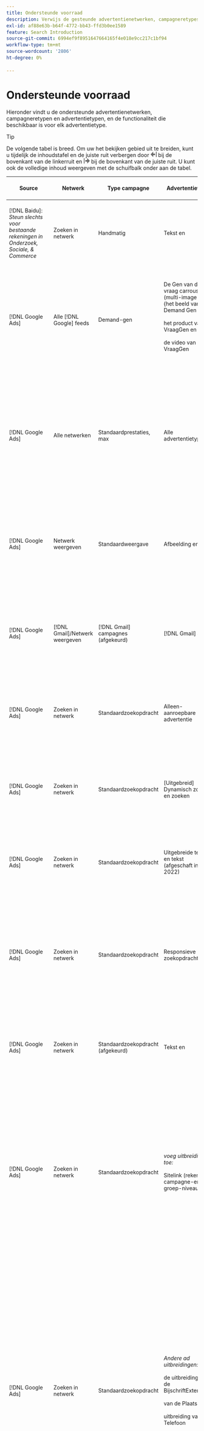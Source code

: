 ```yaml
---
title: Ondersteunde voorraad
description: Verwijs de gesteunde advertentienetwerken, campagneretypes, en advertentietypes.
exl-id: af88e63b-b64f-4772-bb43-ffd3b0ee1589
feature: Search Introduction
source-git-commit: 6994ef9f8951647664165f4e018e9cc217c1bf94
workflow-type: tm+mt
source-wordcount: '2806'
ht-degree: 0%

---
```


# Ondersteunde voorraad

Hieronder vindt u de ondersteunde advertentienetwerken, campagneretypen en advertentietypen, en de functionaliteit die beschikbaar is voor elk advertentietype.

>[!TIP]
>
>De volgende tabel is breed. Om uw het bekijken gebied uit te breiden, kunt u tijdelijk de inhoudstafel en de juiste ruit verbergen door ![ linkerruit van de Verbergen ](/help/dsp/assets/hide-left-pane.png " te klikken verberg verlaten ruit ") bij de bovenkant van de linkerruit en ![Rechtervenster verbergen](/help/dsp/assets/hide-right-pane.png "Rechtervenster verbergen") bij de bovenkant van de juiste ruit. U kunt ook de volledige inhoud weergeven met de schuifbalk onder aan de tabel.

| Source | Netwerk | Type campagne | Advertentietype | Synchroniseren en weergeven | Maken/bewerken | Track[^1 ] | [^2 ] optimaliseren | Rapport | Adobe Analytics-ondersteuning [^3 ] |
|----|----|----|----|----|----|----|----|----|----|
| [!DNL Baidu]: *Steun slechts voor bestaande rekeningen in Onderzoek, Sociale, &amp; Commerce* | Zoeken in netwerk | Handmatig | Tekst en | Automatische synchronisatie via API | Creeer/geef het gebruiken van [ meningen van het campagnebeheer ](/help/search-social-commerce/campaign-management/campaigns/campaign-management-options.md) uit en [ bulksbladen ](/help/search-social-commerce/campaign-management/bulksheets/bulksheet-about.md) | Ja | Campagnes met alleen de strategie voor handmatig bieden via CPC | Gegevens op advertentieniveau | [!DNL Analytics] gegevens aan Onderzoek, Sociale, &amp; Commerce <br><br> Adlevel gegevens van Onderzoek, Sociale, &amp; Commerce aan | [!DNL Analytics] |
| [!DNL Google Ads] | Alle [!DNL Google] feeds | Demand-gen | De Gen van de vraag carrousel ad (multi-image ad) {het beeld van 0} Demand Gen en <br><br> het product van de VraagGen en <br><br> de video van de VraagGen<br><br> | Automatische synchronisatie via API | Geen opties voor maken/bewerken | Ja | Carrousel en beeld slechts advertenties; de hybride portefeuilles slechts <br><br> biedingen en de doelstellingen van de biedingsstrategie worden geplaatst op het campagnereniveau, samen met campagnebegrotingen, zoals toepasselijk voor het optimalisatietype. | Gegevens op advertentieniveau | Ad-vlakke gegevens aan Onderzoek, Sociale, &amp; Commerce [ die de bijgewerkte identiteitskaart van AMO volgen code ](/help/integrations/analytics/ids.md#amo-id-formats) [^4 ]<br><br> gegevens op ad-niveau van Onderzoek, Sociale, &amp; Commerce gebruiken aan | [!DNL Analytics] |
| [!DNL Google Ads] | Alle netwerken | Standaardprestaties, max | Alle advertentietypen | Automatische synchronisatie via API | Creeer/geef campagne uit en upload en activa binnen campagnemontages in [!UICONTROL Campaigns] > [!UICONTROL Campaigns]<br><br> slechts vereiste montages zijn beschikbaar. Meld u aan bij de redacteur [!DNL [!DNL Google Ads] Advertenties] voor optionele instellingen en groepen met lijsten. | Ja | In hybride portefeuilles slechts {worden de 0} doelstellingen van de Bodemstrategie geplaatst op het campageniveau, samen met campagnebegrotingen.<br><br> | Campagne-vlakke gegevens <br><br> Gegevens voor lijstgroepen zijn niet beschikbaar, en het ad netwerk verstrekt geen gegevens op ad-niveau. | [!DNL Analytics] gegevens aan Onderzoek, Sociale, &amp; Commerce <br><br> Campagne-vlakke gegevens van Onderzoek, Sociale, &amp; Commerce aan Analytics. Vereist de bijgewerkte [ het volgen code van identiteitskaart van AMO ](/help/integrations/analytics/ids.md#amo-id-formats). |
| [!DNL Google Ads] | Netwerk weergeven | Standaardweergave | Afbeelding en | Automatische synchronisatie via API | Bewerk URL en status slechts gebruikend [ bulksbladen ](/help/search-social-commerce/campaign-management/bulksheets/bulksheet-about.md) | Ja, wanneer u handmatig klikt op trackingtags om sjablonen te volgen binnen het advertentienetwerk | — | Gegevens op advertentieniveau, maar geen doorkijkgegevens | [!DNL Analytics] gegevens aan Onderzoek, Sociale, &amp; Commerce <br><br> Advertentieniveau gegevens van Onderzoek, Sociale, &amp; Commerce aan Analytics, maar geen mening-door gegevens |
| [!DNL Google Ads] | [!DNL Gmail]/Netwerk weergeven | [!DNL Gmail] campagnes (afgekeurd) | [!DNL Gmail] ad | Geen synchronisatie | Geen opties voor maken/bewerken | — | — | Alleen verouderde gegevens op campagnereniveau | De gegevens van de Analyse van de erfenis aan Onderzoek, Sociale, &amp; Commerce <br><br> Verouderde campagne-vlakke gegevens van Onderzoek, Sociale, &amp; Commerce aan | [!DNL Analytics] |
| [!DNL Google Ads] | Zoeken in netwerk | Standaardzoekopdracht | Alleen-aanroepbare advertentie | Automatische synchronisatie via API | Creeer/geef uit gebruikend [ meningen van het campagnebeheer ](/help/search-social-commerce/campaign-management/campaigns/campaign-management-options.md) | Ja, met het achtervoegsel van de landingspagina op accountniveau en de sjabloon voor bijhouden of door deze handmatig toe te voegen op advertentieniveau in [!DNL [!DNL Google Ads] Adds] Manager | — | Voeg slechts groep-vlakke beelden en klik van het advertentienetwerk toe; geen opbrengst | — |
| [!DNL Google Ads] | Zoeken in netwerk | Standaardzoekopdracht | \[Uitgebreid\] Dynamisch zoeken en zoeken | Automatische synchronisatie via API | Creeer/geef het gebruiken van [ meningen van het campagnebeheer ](/help/search-social-commerce/campaign-management/campaigns/campaign-management-options.md) uit en [ bulksbladen ](/help/search-social-commerce/campaign-management/bulksheets/bulksheet-about.md) | Ja | Ja <br><br> voor ad groepen wanneer de campagne een websitedomein specificeert; anders, voor dynamische onderzoeksdoelstellingen. | Campagne- en ad groep-vlakke gegevens <br><br> het ad netwerk verstrekt geen gegevens op ad-niveau. | [!DNL Analytics] gegevens aan Onderzoek, Sociale, &amp; Commerce <br><br> Campagne-en groep-vlakke gegevens van Onderzoek, Sociale, &amp; Commerce aan | [!DNL Analytics] |
| [!DNL Google Ads] | Zoeken in netwerk | Standaardzoekopdracht | Uitgebreide tekst en tekst (afgeschaft in juni 2022) | Automatische synchronisatie via API | De schrapping slechts gebruikend [ meningen van het campagnebeheer ](/help/search-social-commerce/campaign-management/campaigns/campaign-management-options.md), [ bulksbladen ](/help/search-social-commerce/campaign-management/bulksheets/bulksheet-about.md), en [ de voer van het inventarisbeheer ](/help/search-social-commerce/campaign-management/inventory-feeds/inventory-feeds-about.md) | Ja | — | Gegevens op advertentieniveau | [!DNL Analytics] gegevens aan Onderzoek, Sociale, &amp; Commerce <br><br> Adlevel gegevens van Onderzoek, Sociale, &amp; Commerce aan | [!DNL Analytics] |
| [!DNL Google Ads] | Zoeken in netwerk | Standaardzoekopdracht | Responsieve zoekopdracht | Automatische synchronisatie via API | Creeer/geef het gebruiken van [ meningen van het campagnebeheer ](/help/search-social-commerce/campaign-management/campaigns/campaign-management-options.md) uit, [ bulksbladen ](/help/search-social-commerce/campaign-management/bulksheets/bulksheet-about.md), en [ voer van het inventarisbeheer ](/help/search-social-commerce/campaign-management/inventory-feeds/inventory-feeds-about.md) | Ja | Ja | Ad-vlakke gegevens voor alle beschikbare en elementen <br><br><b> Nota:</b> [!DNL [!DNL Google Ads] Adds] verstrekt geen gegevens buiten zijn inheemse redacteurs over de tekstcombinaties die als advertenties werden getoond. Voor meer informatie over het melden voor elke tekstcombinatie, zie de &lbrack;[[!DNL [!DNL Google Ads]  Advertentie &#x200B;]](https://support.google.com/google-ads/answer/7684791). | [!DNL Analytics] gegevens aan Onderzoek, Sociale, &amp; Commerce <br><br> Adlevel gegevens van Onderzoek, Sociale, &amp; Commerce aan | [!DNL Analytics] |
| [!DNL Google Ads] | Zoeken in netwerk | Standaardzoekopdracht (afgekeurd) | Tekst en | Automatische synchronisatie via API | De veranderingen van de status in bestaande advertenties slechts gebruikend [ bulksbladen ](/help/search-social-commerce/campaign-management/bulksheets/bulksheet-about.md) | Ja | Ja | Gegevens op advertentieniveau | [!DNL Analytics] gegevens aan Onderzoek, Sociale, &amp; Commerce <br><br> Adlevel gegevens van Onderzoek, Sociale, &amp; Commerce aan | [!DNL Analytics] |
| [!DNL Google Ads] | Zoeken in netwerk | Standaardzoekopdracht | <i> voeg uitbreiding toe:</i><br><br> Sitelink (rekening, campagne-en ad groep-niveau) | Automatische synchronisatie via API | Creeer/geef het gebruiken van [ meningen van het campagnebeheer ](/help/search-social-commerce/campaign-management/campaigns/campaign-management-options.md) uit en [ bulksbladen ](/help/search-social-commerce/campaign-management/bulksheets/bulksheet-about.md) | —<br><br> Sitelinks hebben een &quot;Volgend Malplaatje&quot;gebied, maar Onderzoek, Sociale, &amp; kaarten van Commerce klikken en resulterende omzettingen in het bijbehorende sleutelwoord, niet aan individuele sitelink. | — Zoeken, Sociaal en Commerce optimaliseren niet naar de sitelink. In plaats daarvan wordt het trefwoord geoptimaliseerd dat is gekoppeld aan de advertentie waarin de sitelink is opgenomen. | —<br><br> Gegevens voor het bijbehorende sleutelwoord is beschikbaar. In [!DNL Google Ads] kunt u prestatiegegevens op sitelink-niveau bekijken op het tabblad [!DNL Campaigns] tab > [!DNL Ad Extensions] .<br><br> om te zien welke individuele omzettingen uit een klik op een sitelink resulteerden, produceren het Rapport van de a [ Transactie ](/help/search-social-commerce/reports/management/basic-advanced/transaction-report.md). De [!UICONTROL Link Type] kolomwaarde voor een sitelink is <code> sl:&lt;Sitelink text></code>, zoals sl:Zie Huidige voorstellen. | Gegevens voor het gekoppelde trefwoord alleen van Zoeken, Sociaal en Commerce naar | [!DNL Analytics] |
| [!DNL Google Ads] | Zoeken in netwerk | Standaardzoekopdracht | <i> Andere ad uitbreidingen:</i><br><br> de uitbreiding van de BijschriftExtensie <br><br> van de Plaats <br><br> uitbreiding van de Telefoon | Automatische synchronisatie via API | Beheer callout en telefoonuitbreidingen gebruikend [ de meningen van het campagnebeheer ](/help/search-social-commerce/campaign-management/campaigns/campaign-management-options.md).<br><br> de uitbreidingen van de Plaats zijn niet beschikbaar; uw bestaande verenigingen van de plaatsuitbreiding worden gesynchroniseerd maar kunnen slechts worden geschrapt. | —<br><br> Sitelinks hebben een &quot;Volgend Malplaatje&quot;gebied, maar Onderzoek, Sociale, &amp; kaarten van Commerce klikken en resulterende omzettingen in het bijbehorende sleutelwoord, niet aan individuele sitelink.<br><br> de andere types van advertentie hebben geen URL te volgen, en Onderzoek, Sociale, &amp; Commerce kan omzettingsgegevens niet in kaart brengen aan hen. | — | —<br><br>[!DNL Google Ads] wijst de klikken op een advertentie-uitbreiding aan het sleutelwoord in kaart verbonden aan de advertentie waarin de uitbreiding inbegrepen is.<br><br> Geen kosten of klik gegevens op het uitbreidingsniveau is beschikbaar in Onderzoek, Sociale, &amp; Commerce. In [!DNL Google Ads] ziet u de kosten en klikt u op gegevens op het extensieniveau op het tabblad [!DNL Campaigns] tab > [!DNL Ad Extensions] .<br><br> om te zien welke individuele omzettingen uit een klik op een Sitelink resulteerden, produceren het Rapport van de a [ Transactie ](/help/search-social-commerce/reports/management/basic-advanced/transaction-report.md). De [!UICONTROL Link Type] kolom voor een sitelink is <code> sl:&lt;Sitelink text></code>, zoals sl:Zie Huidige voorstellen. | Gegevens voor het gekoppelde trefwoord alleen van Zoeken, Sociaal en Commerce naar | [!DNL Analytics] |
| [!DNL Google Ads] | Winkelnetwerk | Standaard winkelen | Product shopping ad (Creative type &quot;Product&quot;) | Automatische synchronisatie via API | De advertentie-kopie wordt automatisch gegenereerd voor productgroepen in de advertentiegroep. Bewerk en status slechts gebruikend [ bulksbladen ](/help/search-social-commerce/campaign-management/bulksheets/bulksheet-about.md) en [ de voer van het inventarisbeheer ](/help/search-social-commerce/campaign-management/inventory-feeds/inventory-feeds-about.md)<br><br> u de oudercampagnes, en groepen, en productgroepen tot stand brengen, en hun status slechts uitgeven, gebruikend [ meningen van het campagnebeheer ](/help/search-social-commerce/campaign-management/campaigns/campaign-management-options.md), [ bulksbladen ](/help/search-social-commerce/campaign-management/bulksheets/bulksheet-about.md) en [ de voer van het inventarisbeheer ](/help/search-social-commerce/campaign-management/inventory-feeds/inventory-feeds-about.md). | Ja, wanneer u handmatig klikt op trackingtags om sjablonen te volgen binnen het advertentienetwerk | Ja | Gegevens op campagne-, ad-group- en productgroepniveau [!DNL Google Ads] bieden geen prestaties op ad-niveau voor winkelcampagnes. | [!DNL Analytics] gegevens aan Onderzoek, Sociale, &amp; Commerce <br><br> Campagne-, en groep-, en productgroep-vlakke gegevens van Onderzoek, Sociale, &amp; Commerce aan | [!DNL Analytics] |
| [!DNL Google Ads] | [!DNL YouTube] | Video | Video en advertentie | De synchronisatie via API vereist [ binnen kiezen ](/help/search-social-commerce/tools/sync-inventory.md)<br><br> Basis en details slechts, zonder duimnagels | Geen opties voor maken/bewerken | Ja, wanneer u handmatig klikt op trackingtags om sjablonen te volgen binnen het advertentienetwerk | Campagnes met de [!UICONTROL Maximize Conversions] biedingsstrategie in hybride portefeuilles slechts <br><br> de hybride portefeuille moet slechts [!DNL YouTube] campagnes omvatten. | Campagne- en ad groep-vlakke gegevens <br><br> het ad netwerk verstrekt geen gegevens op ad-niveau. | [!DNL Analytics] gegevens aan Onderzoek, Sociale, &amp; Commerce <br><br> Campagne-en groep-vlakke gegevens van Onderzoek, Sociale, &amp; Commerce aan | [!DNL Analytics] |
| [!DNL Microsoft Advertising] | Alle netwerken | Standaardprestaties, max | Alle advertentietypen | Automatische synchronisatie via API | Maak/bewerk campagnes in [!UICONTROL Campaigns] > [!UICONTROL Campaigns] . | Ja | In hybride portefeuilles slechts {worden de 0} doelstellingen van de Bodemstrategie geplaatst op het campageniveau, samen met campagnebegrotingen.<br><br> | De groep-vlakke gegevens van activa <br><br> het ad netwerk verstrekt geen ad-vlakke gegevens. | [!DNL Analytics] gegevens aan Onderzoek, Sociale, &amp; Commerce <br><br> activa groep-vlakke gegevens van Onderzoek, Sociale, &amp; Commerce aan | [!DNL Analytics] |
| [!DNL Microsoft Advertising] | Poortnetwerk | De types van Campagne van het publiek:<br><br>&quot;[!UICONTROL Audience (image)]&quot; en &quot;[!UICONTROL Audience] (voer)&quot;) | De responsieve en <br><br> omvat beeld-gebaseerde advertenties en product op voer-gebaseerde advertenties voor het publieksnetwerk slechts | Automatische synchronisatie via API | Creeer/geef het gebruiken van [ meningen van het campagnebeheer ](/help/search-social-commerce/campaign-management/campaigns/campaign-management-options.md) uit en [ bulksbladen ](/help/search-social-commerce/campaign-management/bulksheets/bulksheet-about.md) | Ja | Verbeterde CPC-campagnes; campagnes met de biedstrategie van [!UICONTROL Maximize Conversions] in hybride portfolio&#39;s | Gegevens op advertentieniveau | [!DNL Analytics] gegevens aan Onderzoek, Sociale, &amp; Commerce <br><br> Adlevel gegevens van Onderzoek, Sociale, &amp; Commerce aan | [!DNL Analytics] |
| [!DNL Microsoft Advertising] | Poortnetwerk | [!UICONTROL Audience Video] | Responsieve advertentie | Automatische synchronisatie via API | Creeer oudercampagnes en ad groepen gebruikend [ meningen van het campagnebeheer ](/help/search-social-commerce/campaign-management/campaigns/campaign-management-options.md). | Ja | Ja voor verbeterde (eCPC) campagnes CPC <br><br> niet beschikbaar voor campagnes van CPM | Gegevens op advertentieniveau | [!DNL Analytics] gegevens aan Onderzoek, Sociale, &amp; Commerce <br><br> Adlevel gegevens van Onderzoek, Sociale, &amp; Commerce aan | [!DNL Analytics] |
| [!DNL Microsoft Advertising] | Poortnetwerk | [!UICONTROL Audience CTV Video] | Responsieve advertentie | Automatische synchronisatie via API | Creeer oudercampagnes en ad groepen gebruikend [ meningen van het campagnebeheer ](/help/search-social-commerce/campaign-management/campaigns/campaign-management-options.md). | Ja | Ja voor verbeterde (eCPC) campagnes CPC <br><br> niet beschikbaar voor campagnes van CPM | Gegevens op advertentieniveau | [!DNL Analytics] gegevens aan Onderzoek, Sociale, &amp; Commerce <br><br> Adlevel gegevens van Onderzoek, Sociale, &amp; Commerce aan | [!DNL Analytics] |
| [!DNL Microsoft Advertising] | Poortnetwerk | Zoeken | Uitgebreide tekst en met &quot;[!DNL Prefer Audience Ad Format]&quot; geselecteerd | Automatische synchronisatie via API | Creeer/geef het gebruiken van [ meningen van het campagnebeheer ](/help/search-social-commerce/campaign-management/campaigns/campaign-management-options.md)<br><br> geen steun voor beeld en uitbreidingen uit | Ja | Ja | Gegevens op advertentieniveau | [!DNL Analytics] gegevens aan Onderzoek, Sociale, &amp; Commerce <br><br> Adlevel gegevens van Onderzoek, Sociale, &amp; Commerce aan | [!DNL Analytics] |
| [!DNL Microsoft Advertising] | Publiek- en zoeknetwerken | Het winkelen campagnes voor merken:<br><br> Merk die: gebruikt de biedingsstrategie [!UICONTROL Manual CPC]<br><br> de promoties van het Merk: gebruikt de biedingsstrategie [!UICONTROL Cost per Sale] | Productadvertentie | Automatische synchronisatie via API | Creeer de oudercampagne, en groep, en productgroepen gebruikend [ de meningen van het campagnebeheer ](/help/search-social-commerce/campaign-management/campaigns/campaign-management-options.md). | Ja | Nee | Productgroepgegevens | [!DNL Analytics] gegevens aan Onderzoek, Sociale, &amp; Commerce <br><br> groep-vlakke gegevens van het Product van Onderzoek, Sociale, &amp; Commerce aan | [!DNL Analytics] |
| [!DNL Microsoft Advertising] | [!DNL Microsoft Store] | Winkeladvertentie | Productadvertentie | Automatische synchronisatie via API | Creeer de oudercampagne, en groep, en productgroepen gebruikend [ de meningen van het campagnebeheer ](/help/search-social-commerce/campaign-management/campaigns/campaign-management-options.md). | Ja | Ja voor [!UICONTROL Manual CPC] campagnes. <br><br> niet beschikbaar voor [!UICONTROL Manual CPA] campagnes. | Productgroepgegevens | [!DNL Analytics] gegevens aan Onderzoek, Sociale, &amp; Commerce <br><br> groep-vlakke gegevens van het Product van Onderzoek, Sociale, &amp; Commerce aan | [!DNL Analytics] |
| [!DNL Microsoft Advertising] | Zoeken in netwerk | Zoeken | \[Uitgebreid\] Dynamisch zoeken en zoeken | Automatische synchronisatie via API | Creeer/geef het gebruiken van [ meningen van het campagnebeheer ](/help/search-social-commerce/campaign-management/campaigns/campaign-management-options.md) uit en [ bulksbladen ](/help/search-social-commerce/campaign-management/bulksheets/bulksheet-about.md) | Ja | Ja | Gegevens op advertentieniveau | [!DNL Analytics] gegevens aan Onderzoek, Sociale, &amp; Commerce <br><br> Adlevel gegevens van Onderzoek, Sociale, &amp; Commerce aan | [!DNL Analytics] |
| [!DNL Microsoft Advertising] | Zoeken in netwerk | Zoeken | Uitgebreide tekst en tekst (afgeschaft in februari 2023) | Automatische synchronisatie via API | Bewerk status voor bestaande advertenties slechts gebruikend [ meningen van het campagnebeheer ](/help/search-social-commerce/campaign-management/campaigns/campaign-management-options.md), [ bulksheets ](/help/search-social-commerce/campaign-management/bulksheets/bulksheet-about.md), en [ voer van het inventarisbeheer ](/help/search-social-commerce/campaign-management/inventory-feeds/inventory-feeds-about.md) | Ja | Ja | Gegevens op advertentieniveau | [!DNL Analytics] gegevens aan Onderzoek, Sociale, &amp; Commerce <br><br> Adlevel gegevens van Onderzoek, Sociale, &amp; Commerce aan | [!DNL Analytics] |
| [!DNL Microsoft Advertising] | Zoeken in netwerk | Zoeken | Multimedia en | Automatische synchronisatie via API | Creeer/geef het gebruiken van [ meningen van het campagnebeheer ](/help/search-social-commerce/campaign-management/campaigns/campaign-management-options.md) uit. Bewerk steun ook voor status en URLs slechts in [ bulksbladen ](/help/search-social-commerce/campaign-management/bulksheets/bulksheet-about.md) | Ja | Ja | Gegevens op advertentieniveau | [!DNL Analytics] gegevens aan Onderzoek, Sociale, &amp; Commerce <br><br> Adlevel gegevens van Onderzoek, Sociale, &amp; Commerce aan | [!DNL Analytics] |
| [!DNL Microsoft Advertising] | Zoeken in netwerk | Zoeken | Responsieve zoekopdracht | Automatische synchronisatie via API | Creeer/geef het gebruiken van [ meningen van het campagnebeheer ](/help/search-social-commerce/campaign-management/campaigns/campaign-management-options.md) uit, [ bulksbladen ](/help/search-social-commerce/campaign-management/bulksheets/bulksheet-about.md), en [ voer van het inventarisbeheer ](/help/search-social-commerce/campaign-management/inventory-feeds/inventory-feeds-about.md) | Ja | Ja | Gegevens op advertentieniveau | [!DNL Analytics] gegevens aan Onderzoek, Sociale, &amp; Commerce <br><br> Adlevel gegevens van Onderzoek, Sociale, &amp; Commerce aan | [!DNL Analytics] |
| [!DNL Microsoft Advertising] | Zoeken in netwerk | Zoeken | Standaardtekst en -advertenties (afgekeurd in 2017) | Automatische synchronisatie via API | Bewerk slechts gebruikend [ meningen van het campagnebeheer ](/help/search-social-commerce/campaign-management/campaigns/campaign-management-options.md) en [ bulksbladen ](/help/search-social-commerce/campaign-management/bulksheets/bulksheet-about.md) | Ja | Ja | Gegevens op advertentieniveau | [!DNL Analytics] gegevens aan Onderzoek, Sociale, &amp; Commerce <br><br> Adlevel gegevens van Onderzoek, Sociale, &amp; Commerce aan | [!DNL Analytics] |
| [!DNL Microsoft Advertising] | Zoeken in netwerk | Standaardzoekopdracht | <i> toevoegt uitbreiding:</i><br><br> Sitelink (campagne-niveau) | Automatische synchronisatie via API | Creeer/geef het gebruiken van [ meningen van het campagnebeheer ](/help/search-social-commerce/campaign-management/campaigns/campaign-management-options.md) uit en [ bulksbladen ](/help/search-social-commerce/campaign-management/bulksheets/bulksheet-about.md) | —<br><br> de campagne-vlakke sitelinks hebben een &quot;[!UICONTROL Tracking Template]&quot;gebied, maar het Onderzoek, Sociale, &amp; de kaarten van Commerce klikken en resulterende omzettingen in het bijbehorende sleutelwoord, niet aan individuele sitelink. | —<br><br> Onderzoek, Sociale, &amp; Commerce optimaliseert niet aan sitelink. In plaats daarvan wordt het trefwoord geoptimaliseerd dat is gekoppeld aan de advertentie waarin de sitelink is opgenomen. | —<br><br> Gegevens voor het bijbehorende sleutelwoord is beschikbaar. Gebruik [!DNL Microsoft Advertising] ad-editor voor prestatiegegevens op sitelink-niveau.<br><br> om te zien welke individuele omzettingen uit een klik op een sitelink resulteerden, produceren het Rapport van de a [ Transactie ](/help/search-social-commerce/reports/management/basic-advanced/transaction-report.md). De [!UICONTROL Link Type] kolom voor een sitelink is <code> sl:&lt;Sitelink text></code>, zoals sl:Zie Huidige voorstellen. | Gegevens voor het gekoppelde trefwoord alleen van Zoeken, Sociaal en Commerce naar | [!DNL Analytics] |
| [!DNL Microsoft Advertising] | Winkelnetwerk | Standaard winkelen | Productadvertentie | Automatische synchronisatie via API | Creeer/geef promotielijnen uit slechts gebruikend [ meningen van het campagnebeheer ](/help/search-social-commerce/campaign-management/campaigns/campaign-management-options.md) en [ bulksbladen ](/help/search-social-commerce/campaign-management/bulksheets/bulksheet-about.md); de advertenties worden automatisch geproduceerd. U kunt de oudercampagne, de groep, en de productgroepen tot stand brengen gebruikend [ meningen van het campagnebeheer ](/help/search-social-commerce/campaign-management/campaigns/campaign-management-options.md), [ bulksbladen ](/help/search-social-commerce/campaign-management/bulksheets/bulksheet-about.md), en [ de voer van het inventarisbeheer ](/help/search-social-commerce/campaign-management/inventory-feeds/inventory-feeds-about.md). | Ja, wanneer u handmatig klikt op trackingtags om sjablonen te volgen binnen het advertentienetwerk | Ja | Ad-vlakke gegevens <br><br> om te zien welke individuele omzettingen uit een klik op een het winkelen advertentie resulteerden, het Rapport van de a [ Transactie ](/help/search-social-commerce/reports/management/basic-advanced/transaction-report.md) produceren; de [!UICONTROL Link Type] kolom voor een productlijst is `pla:&lt;product ID&gt;`, zoals pla:8525822. | [!DNL Analytics] gegevens aan Onderzoek, Sociale, &amp; Commerce <br><br> Adlevel gegevens van Onderzoek, Sociale, &amp; Commerce aan | [!DNL Analytics] |
| [!DNL Microsoft Advertising] | Winkelnetwerk: Smart shopping | Smart Shopping (Beta-functie in Zoeken, Sociaal en Commerce) | Productadvertentie | De automatische synchronisatie via API door gebrek, maar kan [ uit worden verkozen ](/help/search-social-commerce/tools/sync-inventory.md) | Geen opties voor maken/bewerken | Ja, wanneer u handmatig klikt op trackingtags om sjablonen te volgen binnen het advertentienetwerk | De campagnes van het onderzoek met [!UICONTROL Maximize Conversion Value] en [!UICONTROL tROAS] biedingsstrategieën in hybride portefeuilles slechts <br><br> Het doel moet slechts [!DNL Adobe] metriek omvatten, en u moet het uploaden van de doelstellingen van Onderzoek, Sociale, &amp; van Commerce aan [!DNL Microsoft Advertising] toelaten. | Ad-vlakke gegevens <br><br> om te zien welke individuele omzettingen uit een klik op een het winkelen advertentie resulteerden, het Rapport van de a [ Transactie ](/help/search-social-commerce/reports/management/basic-advanced/transaction-report.md) produceren; de [!UICONTROL Link Type] kolom voor een productlijst is `pla:&lt;product ID&gt;`, zoals pla:8525822. | [!DNL Analytics] gegevens aan Onderzoek, Sociale, &amp; Commerce <br><br> Adlevel gegevens van Onderzoek, Sociale, &amp; Commerce aan | [!DNL Analytics] |
| [!DNL Naver] | Zoeken in netwerk | Website | Tekst en | —<br><br> Geen synchronisatie, maar u kunt de rekeningsstructuur manueel herhalen en dagelijkse verkeersmetriek voor het melden van en omzettingsattributie <br><br> uploaden zie &quot;[ voert  [!DNL Naver]  het volgen-slechts rekeningen ](/help/search-social-commerce/campaign-management/naver-tracking-only-account-implement.md) uit.&quot; | Geen creeer/geef opties uit <br><br> u kunt manueel herhalen/de rekeningsstructuur uitgeven gebruikend [ bulksheet malplaatjes ](/help/search-social-commerce/campaign-management/bulksheets/bulksheet-about.md). | Ja, wanneer u klikt op trackingtags aan de trefwoordinstellingen in het advertentienetwerk | —<br><br> Geen biedingen | Gegevens op advertentieniveau | [!DNL Analytics] gegevens die u wilt zoeken, sociaal en Commerce, maar niet andersom |
| [!DNL Pinterest] (Ondersteuning voor synchronisatie is beëindigd in 2022) | Zoeken in netwerk | Verkeerscampagnes met slechts onderzoeksplaatsen en ad groepen met sleutelwoord het richten | Gepritiseerde pin | Geen synchronisatie <br><br> de rekeningsinformatie van de Verouderde rekening door 21 juli 2022 is beschikbaar zoals-read-only. | Geen opties voor maken/bewerken | — | — | Oudere impressies en klikken op ad-level-niveau alleen van Pinterest, maar geen inkomsten, die gesynchroniseerd werden tot 21 juli 2022. | [!DNL Analytics] gegevens die u wilt zoeken, sociaal en Commerce, maar niet andersom |
| [!DNL Yahoo! Display Network] | Netwerk weergeven | Weergave | Banneradvertentie, responsieve afbeelding en | Automatische synchronisatie via API, maar alleen-lezen | Geen opties voor maken/bewerken | Ja, wanneer u handmatig klikt op trackingtags om sjablonen te volgen binnen het advertentienetwerk | De campagnes met [!UICONTROL Manual CPC] biedstrategie slechts <br><br> het zelfde bod wordt toegepast op alle advertenties in een ad groep. | Gegevens op advertentieniveau | [!DNL Analytics] gegevens aan Onderzoek, Sociale, &amp; Commerce <br><br> Adlevel gegevens van Onderzoek, Sociale, &amp; Commerce aan | [!DNL Analytics] |
| [!DNL Yahoo! Display Network] | Zoeken in netwerk | Zoeken | Tekst en (lang en kort) | Automatische synchronisatie via API | Geen opties voor maken/bewerken | Ja, wanneer u handmatig klikt op trackingtags om sjablonen te volgen binnen het advertentienetwerk | De campagnes met de Hand CPC biedstrategie slechts <br><br> het zelfde bod wordt toegepast op alle advertenties in een ad groep. | Gegevens op advertentieniveau | [!DNL Analytics] gegevens aan Onderzoek, Sociale, &amp; Commerce <br><br> Adlevel gegevens van Onderzoek, Sociale, &amp; Commerce aan | [!DNL Analytics] |
| [!DNL Yahoo! Japan Ads] | Zoeken in netwerk | Gesponsorde zoekopdracht | Uitgebreide tekst en <br><br> (Alleen oudere advertenties; in september 2022 vervangen in plaats van responsieve zoekopdracht) | Automatische synchronisatie via API | Schrap slechts gebruikend [ meningen van het campagnebeheer ](/help/search-social-commerce/campaign-management/campaigns/campaign-management-options.md), [ bulksheets ](/help/search-social-commerce/campaign-management/bulksheets/bulksheet-about.md), en [ de feeds van het inventarisbeheer ](/help/search-social-commerce/campaign-management/inventory-feeds/inventory-feeds-about.md) | Ja | Campagnes met alleen de biedstrategie van [!UICONTROL Manual CPC] | Gegevens op advertentieniveau | [!DNL Analytics] gegevens aan Onderzoek, Sociale, &amp; Commerce <br><br> Adlevel gegevens van Onderzoek, Sociale, &amp; Commerce aan | [!DNL Analytics] |
| [!DNL Yahoo! Japan Ads] | Zoeken in netwerk | Gesponsorde zoekopdracht | Responsieve zoekopdracht | Automatische synchronisatie via API | Geen opties voor maken/bewerken | Ja, wanneer u handmatig op trackingtags in het advertentienetwerk klikt | Campagnes met alleen de biedstrategie van [!UICONTROL Manual CPC] | Gegevens op advertentieniveau | [!DNL Analytics] gegevens aan Onderzoek, Sociale, &amp; Commerce <br><br> Adlevel gegevens van Onderzoek, Sociale, &amp; Commerce aan | [!DNL Analytics] |
| [!DNL Yahoo! Japan Ads] | Zoeken in netwerk | Gesponsorde zoekopdracht | Standaardtekst en -advertenties (afgekeurd in 2017) | Automatische synchronisatie via API | Schrap slechts gebruikend [ bulksbladen ](/help/search-social-commerce/campaign-management/bulksheets/bulksheet-about.md) | Ja | Campagnes met alleen de biedstrategie van [!UICONTROL Manual CPC] | Gegevens op advertentieniveau | [!DNL Analytics] gegevens aan Onderzoek, Sociale, &amp; Commerce <br><br> Adlevel gegevens van Onderzoek, Sociale, &amp; Commerce aan | [!DNL Analytics] |
| [!DNL Yahoo Native] (Ondersteuning voor synchronisatie is beëindigd in 2022) | Systeemeigen netwerk | Oorspronkelijk | Tekst en | Geen de rekeningsinformatie van de synchronisatie <br><br> Verouderde rekening door 10 Maart 2022 is beschikbaar als read-only. | Geen opties voor maken/bewerken | — | — | —<br><br> Verouderde gegevens ad-level die door 10 Maart 2022 werden gesynchroniseerd. | [!DNL Analytics] gegevens die u wilt zoeken, sociaal en Commerce, maar niet andersom |
| [!DNL Yandex] | Zoeken in netwerk | Zoeken | Tekst en | Automatische synchronisatie via API | Creeer/geef het gebruiken van [ meningen van het campagnebeheer ](/help/search-social-commerce/campaign-management/campaigns/campaign-management-options.md) uit, [ bulksbladen ](/help/search-social-commerce/campaign-management/bulksheets/bulksheet-about.md), en [ voer van het inventarisbeheer ](/help/search-social-commerce/campaign-management/inventory-feeds/inventory-feeds-about.md) | Ja | Campagnes met alleen CPC-biedstrategie | Gegevens op advertentieniveau | [!DNL Analytics] gegevens aan Onderzoek, Sociale, &amp; Commerce <br><br> Adlevel gegevens van Onderzoek, Sociale, &amp; Commerce aan | [!DNL Analytics] |
| [!DNL Yandex] | Netwerk weergeven | Weergeven/Inhoud | Tekst en | Automatische synchronisatie via API | Creeer/geef het gebruiken van [ meningen van het campagnebeheer ](/help/search-social-commerce/campaign-management/campaigns/campaign-management-options.md) uit, [ bulksbladen ](/help/search-social-commerce/campaign-management/bulksheets/bulksheet-about.md), en [ voer van het inventarisbeheer ](/help/search-social-commerce/campaign-management/inventory-feeds/inventory-feeds-about.md) | Ja | Campagnes met alleen CPC-biedstrategie | Gegevens op advertentieniveau | [!DNL Analytics] gegevens aan Onderzoek, Sociale, &amp; Commerce <br><br> Adlevel gegevens van Onderzoek, Sociale, &amp; Commerce aan | [!DNL Analytics] |

[^1 ]: Voor de meeste advertentienetwerken en campagneretypes, wanneer u &quot; [!UICONTROL EF Redirect]&quot;en &quot;[!UICONTROL Auto Upload]&quot;het volgen montages voor een actieve campagne (of plaatste op het campagnereniveau of geërft van de rekeningsmontages) toelaat, leidt het Onderzoek, Sociale, &amp; Commerce automatisch het volgen URLs voor de componenten van de advertentiegroep aan het advertentienetwerk tot en uploadt telkens als het met het synchroniseert. Anders moet u URL&#39;s voor bijhouden genereren en toevoegen aan de instellingen voor account, campagne of campagnecomponent. Zie &quot;[ wanneer en hoe te klik-volgende URLs door netwerk en voorwerp ](/help/search-social-commerce/tracking/click-tracking-ways-to-generate.md) te produceren.&quot;

[^2 ]: Leer meer bij &quot;[ de steun van de optimalisering door biedstrategie ](/help/search-social-commerce/new-ui/manage/portfolios/portfolio-about.md#optimization-by-bid-strategy).&quot;

[^3 ]: vereist integratie met Adobe Analytics. Zie &quot;[ Overzicht van Analytics voor Adobe Advertising ](https://experienceleague.adobe.com/docs/advertising/integrations/analytics/overview.html).&quot;

[^4 ]: [!DNL Analytics] gegevens worden naar Zoeken, Sociaal en Commerce verzonden met behulp van de verbeterde parameter voor het bijhouden van AMO-id&#39;s (die begint met `s_kwcid` ), ongeacht de indeling van AMO-id die u gewoonlijk voor de account gebruikt. Als u normaal gesproken de oudere versie van de AMO-id gebruikt, raden we u aan een upgrade naar de nieuwe AMO-id-indeling uit te voeren voor de beste ervaring. Maar zelfs als uw klik-/kostengegevens en inkomstengegevens worden bijgehouden met behulp van verschillende AMO-id&#39;s, worden beide gegevenssets volledig geclassificeerd en samengevoegd in dezelfde campagne en account.
